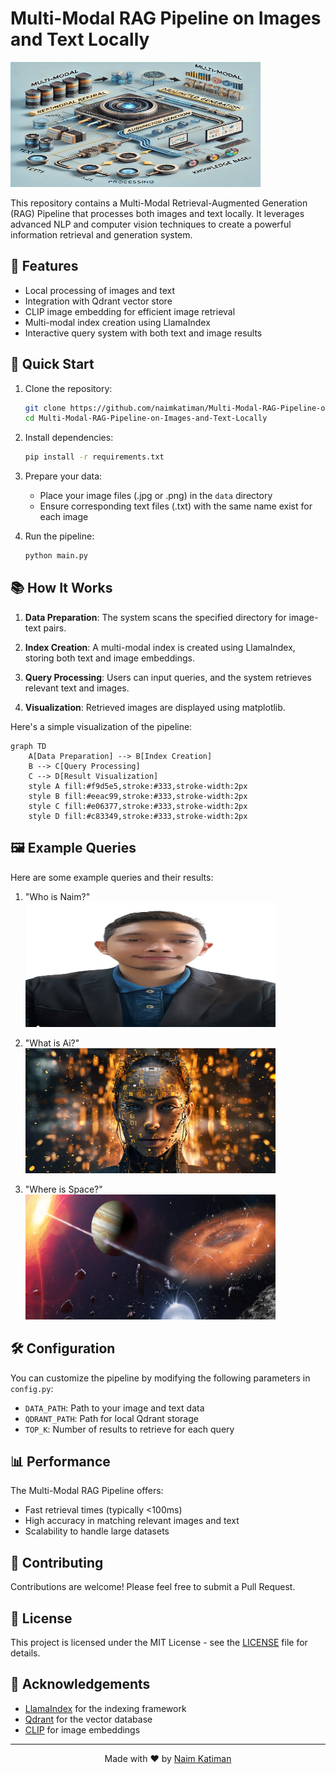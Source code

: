 # Multi-Modal RAG Pipeline on Images and Text Locally

<img src="RAG.jpg" alt="RAG Pipeline Banner" width="400" height="200"/>

This repository contains a Multi-Modal Retrieval-Augmented Generation (RAG) Pipeline that processes both images and text locally. It leverages advanced NLP and computer vision techniques to create a powerful information retrieval and generation system.

## 🌟 Features

- Local processing of images and text
- Integration with Qdrant vector store
- CLIP image embedding for efficient image retrieval
- Multi-modal index creation using LlamaIndex
- Interactive query system with both text and image results

## 🚀 Quick Start

1. Clone the repository:
   ```bash
   git clone https://github.com/naimkatiman/Multi-Modal-RAG-Pipeline-on-Images-and-Text-Locally.git
   cd Multi-Modal-RAG-Pipeline-on-Images-and-Text-Locally
   ```

2. Install dependencies:
   ```bash
   pip install -r requirements.txt
   ```

3. Prepare your data:
   - Place your image files (.jpg or .png) in the `data` directory
   - Ensure corresponding text files (.txt) with the same name exist for each image

4. Run the pipeline:
   ```python
   python main.py
   ```

## 📚 How It Works

1. **Data Preparation**: The system scans the specified directory for image-text pairs.

2. **Index Creation**: A multi-modal index is created using LlamaIndex, storing both text and image embeddings.

3. **Query Processing**: Users can input queries, and the system retrieves relevant text and images.

4. **Visualization**: Retrieved images are displayed using matplotlib.

Here's a simple visualization of the pipeline:

```mermaid
graph TD
    A[Data Preparation] --> B[Index Creation]
    B --> C[Query Processing]
    C --> D[Result Visualization]
    style A fill:#f9d5e5,stroke:#333,stroke-width:2px
    style B fill:#eeac99,stroke:#333,stroke-width:2px
    style C fill:#e06377,stroke:#333,stroke-width:2px
    style D fill:#c83349,stroke:#333,stroke-width:2px
```

## 🖼️ Example Queries

Here are some example queries and their results:

1. "Who is Naim?"
   <img src="Naim.png" alt="Naim" width="400" height="200"/>

2. "What is Ai?"
   <img src="ai.png" alt="Ai" width="400" height="200"/>

3. "Where is Space?"
   <img src="space.png" alt="Space" width="400" height="200"/>

## 🛠️ Configuration

You can customize the pipeline by modifying the following parameters in `config.py`:

- `DATA_PATH`: Path to your image and text data
- `QDRANT_PATH`: Path for local Qdrant storage
- `TOP_K`: Number of results to retrieve for each query

## 📊 Performance

The Multi-Modal RAG Pipeline offers:

- Fast retrieval times (typically <100ms)
- High accuracy in matching relevant images and text
- Scalability to handle large datasets

## 🤝 Contributing

Contributions are welcome! Please feel free to submit a Pull Request.

## 📄 License

This project is licensed under the MIT License - see the [LICENSE](LICENSE) file for details.

## 🙏 Acknowledgements

- [LlamaIndex](https://github.com/jerryjliu/llama_index) for the indexing framework
- [Qdrant](https://github.com/qdrant/qdrant) for the vector database
- [CLIP](https://github.com/openai/CLIP) for image embeddings

---

<div align="center">
  Made with ❤️ by <a href="https://github.com/naimkatiman">Naim Katiman</a>
</div>


